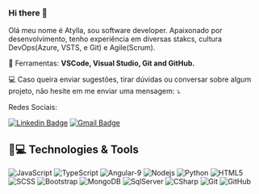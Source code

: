 ### Hi there 👋

<p align="left"> 
  Olá meu nome é Atylla, sou software developer. Apaixonado por desenvolvimento, tenho experiência em diversas stakcs, cultura DevOps(Azure, VSTS, e Git) e Agile(Scrum).
</p>

<p align="left">
  💼 Ferramentas: <strong>VSCode, Visual Studio, Git and GitHub.</strong>
</p>

<p align="left">
  💻 Caso queira enviar sugestões, tirar dúvidas ou conversar sobre algum projeto, não hesite em me enviar uma mensagem: ⤵️
</p>

<p align="left">

  
Redes Sociais:


[![Linkedin Badge](https://img.shields.io/badge/-atyllamacedo-blue?style=flat-square&logo=Linkedin&logoColor=white&link=https://www.linkedin.com/in/atylla-macêdo-7115b8158/)](https://www.linkedin.com/in/atylla-macêdo-7115b8158/)
[![Gmail Badge](https://img.shields.io/badge/-alvesatylla@gmail.com-800000?style=flat-square&logo=Gmail&logoColor=white&link=mailto:alvesatylla@gmail.com)](mailto:alvesatylla@gmail.com)

</p>  


## 🚀💻 Technologies & Tools

![JavaScript](https://img.shields.io/badge/-JavaScript-black?style=flat-square&logo=javascript)
![TypeScript](https://img.shields.io/badge/-TypeScript-000040?style=flat-square&logo=typescript)
![Angular-9](https://img.shields.io/badge/-Angular-800000?style=flat-square&logo=Angular)
![Nodejs](https://img.shields.io/badge/-Nodejs-black?style=flat-square&logo=Node.js)
![Python](https://img.shields.io/badge/-Python-yellow?style=flat-square&logo=Python)
![HTML5](https://img.shields.io/badge/-HTML5-E34F26?style=flat-square&logo=html5&logoColor=white)
![SCSS](https://img.shields.io/badge/-SCSS-1572B6?style=flat-square&logo=css3)
![Bootstrap](https://img.shields.io/badge/-Bootstrap-563D7C?style=flat-square&logo=bootstrap)
![MongoDB](https://img.shields.io/badge/-MongoDB-black?style=flat-square&logo=mongodb)
![SqlServer](https://img.shields.io/badge/-SqlServer-800000?style=flat-square&logo=sqlserver)
![CSharp](https://img.shields.io/badge/CSharp-563D7C?style=flat-square&logo=charp)
![Git](https://img.shields.io/badge/-Git-black?style=flat-square&logo=git)
![GitHub](https://img.shields.io/badge/-GitHub-181717?style=flat-square&logo=github)

